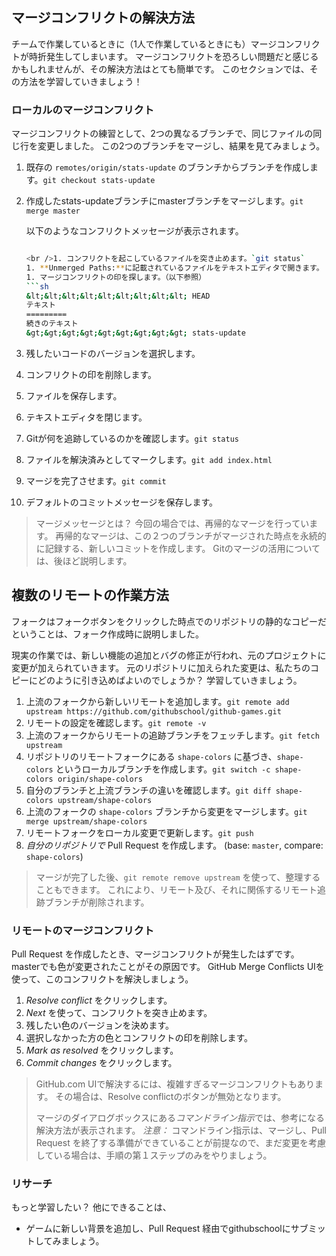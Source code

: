 ## マージコンフリクトの解決方法

チームで作業しているときに（1人で作業しているときにも）マージコンフリクトが時折発生してしまいます。 マージコンフリクトを恐ろしい問題だと感じるかもしれませんが、その解決方法はとても簡単です。 このセクションでは、その方法を学習していきましょう！

### ローカルのマージコンフリクト

マージコンフリクトの練習として、2つの異なるブランチで、同じファイルの同じ行を変更しました。 この2つのブランチをマージし、結果を見てみましょう。

1. 既存の `remotes/origin/stats-update` のブランチからブランチを作成します。`git checkout stats-update`
2. 作成したstats-updateブランチにmasterブランチをマージします。`git merge master`

    以下のようなコンフリクトメッセージが表示されます。

    ```sh $ git merge master Auto-merging index.html CONFLICT (content): Merge conflict in index.html Automatic merge failed; fix conflicts and then commit the result.

    <br />1. コンフリクトを起こしているファイルを突き止めます。`git status`
    1. **Unmerged Paths:**に記載されているファイルをテキストエディタで開きます。
    1. マージコンフリクトの印を探します。（以下参照）
    ```sh
    &lt;&lt;&lt;&lt;&lt;&lt;&lt;&lt;&lt; HEAD
    テキスト
    =========
    続きのテキスト
    &gt;&gt;&gt;&gt;&gt;&gt;&gt;&gt;&gt; stats-update


1. 残したいコードのバージョンを選択します。
2. コンフリクトの印を削除します。
3. ファイルを保存します。
4. テキストエディタを閉じます。
5. Gitが何を追跡しているのかを確認します。`git status`
6. ファイルを解決済みとしてマークします。`git add index.html`
7. マージを完了させます。`git commit`
8. デフォルトのコミットメッセージを保存します。

> マージメッセージとは？ 今回の場合では、再帰的なマージを行っています。 再帰的なマージは、この２つのブランチがマージされた時点を永続的に記録する、新しいコミットを作成します。 Gitのマージの活用については、後ほど説明します。


## 複数のリモートの作業方法

フォークはフォークボタンをクリックした時点でのリポジトリの静的なコピーだということは、フォーク作成時に説明しました。

現実の作業では、新しい機能の追加とバグの修正が行われ、元のプロジェクトに変更が加えられていきます。 元のリポジトリに加えられた変更は、私たちのコピーにどのように引き込めばよいのでしょうか？ 学習していきましょう。

1. 上流のフォークから新しいリモートを追加します。`git remote add upstream https://github.com/githubschool/github-games.git`
2. リモートの設定を確認します。`git remote -v`
3. 上流のフォークからリモートの追跡ブランチをフェッチします。`git fetch upstream`
4. リポジトリのリモートフォークにある `shape-colors` に基づき、`shape-colors` というローカルブランチを作成します。`git switch -c shape-colors origin/shape-colors`
5. 自分のブランチと上流ブランチの違いを確認します。`git diff shape-colors upstream/shape-colors`
6. 上流のフォークの `shape-colors` ブランチから変更をマージします。`git merge upstream/shape-colors`
7. リモートフォークをローカル変更で更新します。`git push`
8. *自分のリポジトリで* Pull Request を作成します。 (base: `master`, compare: `shape-colors`)

> マージが完了した後、`git remote remove upstream` を使って、整理することもできます。 これにより、リモート及び、それに関係するリモート追跡ブランチが削除されます。

### リモートのマージコンフリクト

Pull Request を作成したとき、マージコンフリクトが発生したはずです。 masterでも色が変更されたことがその原因です。 GitHub Merge Conflicts UIを使って、このコンフリクトを解決しましょう。

1. *Resolve conflict* をクリックします。
2. *Next* を使って、コンフリクトを突き止めます。
3. 残したい色のバージョンを決めます。
4. 選択しなかった方の色とコンフリクトの印を削除します。
5. *Mark as resolved* をクリックします。
6. *Commit changes* をクリックします。

> GitHub.com UIで解決するには、複雑すぎるマージコンフリクトもあります。 その場合は、Resolve conflictのボタンが無効となります。
>
> マージのダイアログボックスにある*コマンドライン指示*では、参考になる解決方法が表示されます。 *注意：* コマンドライン指示は、マージし、Pull Request を終了する準備ができていることが前提なので、まだ変更を考慮している場合は、手順の第１ステップのみをやりましょう。

### リサーチ

もっと学習したい？ 他にできることは、

- ゲームに新しい背景を追加し、Pull Request 経由でgithubschoolにサブミットしてみましょう。
